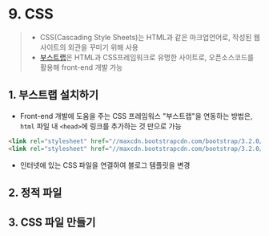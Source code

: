 # 9. CSS

> - CSS(Cascading Style Sheets)는 HTML과 같은 마크업언어로, 작성된 웹사이트의 외관을 꾸미기 위해 사용
> - [부스트랩](https://getbootstrap.com/)은 HTML과 CSS프레임워크로 유명한 사이트로, 오픈소스코드를 활용해 front-end 개발 가능

## 1. 부스트랩 설치하기
- Front-end 개발에 도움을 주는 CSS 프레임워스 "부스트랩"을 연동하는 방법은, `html` 파일 내 `<head>`에 링크를 추가하는 것 만으로 가능

```html
<link rel="stylesheet" href="//maxcdn.bootstrapcdn.com/bootstrap/3.2.0/css/bootstrap.min.css">
<link rel="stylesheet" href="//maxcdn.bootstrapcdn.com/bootstrap/3.2.0/css/bootstrap-theme.min.css">
```

- 인터넷에 있는 CSS 파일을 연결하여 블로그 템플릿을 변경

## 2. 정적 파일

## 3. CSS 파일 만들기

